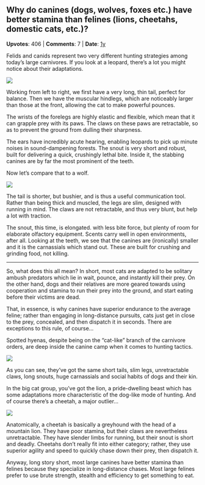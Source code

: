 ## Why do canines (dogs, wolves, foxes etc.) have better stamina than felines (lions, cheetahs, domestic cats, etc.)?
    
**Upvotes**: 406 | **Comments**: 7 | **Date**: [1y](https://www.quora.com/Why-do-canines-dogs-wolves-foxes-etc-have-better-stamina-than-felines-lions-cheetahs-domestic-cats-etc/answer/Gary-Meaney)

Felids and canids represent two very different hunting strategies among today’s large carnivores. If you look at a leopard, there’s a lot you might notice about their adaptations.

![](https://qph.fs.quoracdn.net/main-qimg-04cf4d0ea2a361a551e408c4eab8db3f-lq)

Working from left to right, we first have a very long, thin tail, perfect for balance. Then we have the muscular hindlegs, which are noticeably larger than those at the front, allowing the cat to make powerful pounces.

The wrists of the forelegs are highly elastic and flexible, which mean that it can grapple prey with its paws. The claws on these paws are retractable, so as to prevent the ground from dulling their sharpness.

The ears have incredibly acute hearing, enabling leopards to pick up minute noises in sound-dampening forests. The snout is very short and robust, built for delivering a quick, crushingly lethal bite. Inside it, the stabbing canines are by far the most prominent of the teeth.

Now let’s compare that to a wolf.

![](https://qph.fs.quoracdn.net/main-qimg-7b01c3481358547d82e3c700792f2d65-pjlq)

The tail is shorter, but bushier, and is thus a useful communication tool. Rather than being thick and muscled, the legs are slim, designed with running in mind. The claws are not retractable, and thus very blunt, but help a lot with traction.

The snout, this time, is elongated. with less bite force, but plenty of room for elaborate olfactory equipment. Scents carry well in open environments, after all. Looking at the teeth, we see that the canines are (ironically) smaller and it is the carnassials which stand out. These are built for crushing and grinding food, not killing.

* * *

So, what does this all mean? In short, most cats are adapted to be solitary ambush predators which lie in wait, pounce, and instantly kill their prey. On the other hand, dogs and their relatives are more geared towards using cooperation and stamina to run their prey into the ground, and start eating before their victims are dead.

That, in essence, is why canines have superior endurance to the average feline; rather than engaging in long-distance pursuits, cats just get in close to the prey, concealed, and then dispatch it in seconds. There are exceptions to this rule, of course…

Spotted hyenas, despite being on the “cat-like” branch of the carnivore orders, are deep inside the canine camp when it comes to hunting tactics.

![](https://qph.fs.quoracdn.net/main-qimg-c9f0ade1f47f93dbd99024800c0c6a24-lq)

As you can see, they’ve got the same short tails, slim legs, unretractable claws, long snouts, huge carnassials and social habits of dogs and their kin.

In the big cat group, you’ve got the lion, a pride-dwelling beast which has some adaptations more characteristic of the dog-like mode of hunting. And of course there’s a cheetah, a major outlier…

![](https://qph.fs.quoracdn.net/main-qimg-cb3b17a7346233a14d0477780deb4e80-lq)

Anatomically, a cheetah is basically a greyhound with the head of a mountain lion. They have poor stamina, but their claws are nevertheless unretractable. They have slender limbs for running, but their snout is short and deadly. Cheetahs don’t really fit into either category; rather, they use superior agility and speed to quickly chase down their prey, then dispatch it.

Anyway, long story short, most large canines have better stamina than felines because they specialize in long-distance chases. Most large felines prefer to use brute strength, stealth and efficiency to get something to eat.

